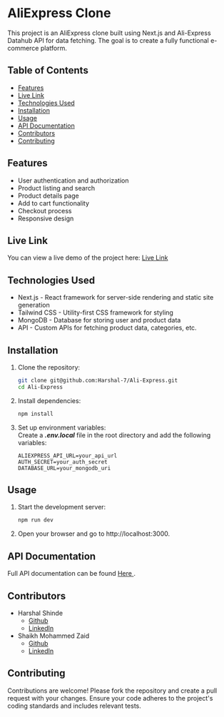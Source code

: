 # AliExpress Clone

This project is an AliExpress clone built using Next.js and Ali-Express Datahub API for data fetching. The goal is to create a fully functional e-commerce platform.

## Table of Contents

- [Features](#features)
- [Live Link](#live-link)
- [Technologies Used](#technologies-used)
- [Installation](#installation)
- [Usage](#usage)
- [API Documentation](#api-documentation)
- [Contributors](#contributors)
- [Contributing](#contributing)

## Features

- User authentication and authorization
- Product listing and search
- Product details page
- Add to cart functionality
- Checkout process
- Responsive design

## Live Link

You can view a live demo of the project here: [Live Link](https://ali-express-clone-kohl.vercel.app/)

## Technologies Used

- Next.js - React framework for server-side rendering and static site generation
- Tailwind CSS - Utility-first CSS framework for styling
- MongoDB - Database for storing user and product data
- API - Custom APIs for fetching product data, categories, etc.

## Installation

1. Clone the repository:

   ```sh
   git clone git@github.com:Harshal-7/Ali-Express.git
   cd Ali-Express
   ```

2. Install dependencies:

   ```sh
   npm install
   ```

3. Set up environment variables:  
    Create a **_.env.local_** file in the root directory and add the following variables:

   ```env
   ALIEXPRESS_API_URL=your_api_url
   AUTH_SECRET=your_auth_secret
   DATABASE_URL=your_mongodb_uri
   ```

   [](#place-1)

## Usage

1. Start the development server:

   ```sh
   npm run dev
   ```

2. Open your browser and go to http://localhost:3000.

## API Documentation

Full API documentation can be found [Here ](https://documenter.getpostman.com/view/32824294/2sA3rwNuRn).

## Contributors

- Harshal Shinde
  - [Github](https://github.com/Harshal-7)
  - [LinkedIn](https://www.linkedin.com/in/harshal-shinde-77a862210/)
- Shaikh Mohammed Zaid
  - [Github](https://github.com/Shaikhmohamm)
  - [LinkedIn](https://www.linkedin.com/in/zaid-shaikh-37b1b6171/)

## Contributing

Contributions are welcome! Please fork the repository and create a pull request with your changes. Ensure your code adheres to the project's coding standards and includes relevant tests.
